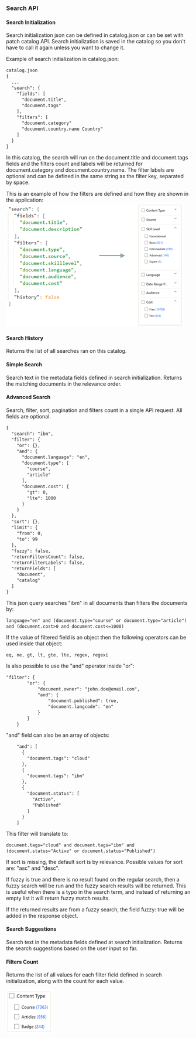 ### Search API

#### Search Initialization

Search initialization json can be defined in catalog.json or can be set with patch catalog API. Search initialization is saved in the catalog so you don't have to call it again unless you want to change it.

Example of search initialization in catalog.json:

```
catalog.json
{
  ...
  "search": {
    "fields": [
      "document.title",
      "document.tags"
    ],
    "filters": [
      "document.category"
      "document.country.name Country"
    ]
  }
}
```
In this catalog, the search will run on the document.title and document.tags fields and the filters count and labels will be returned for document.category and document.country.name.
The filter labels are optional and can be defined in the same string as the filter key, separated by space.


This is an example of how the filters are defined and how they are shown in the application:
![Search](_attachments/search10.png)


#### Search History

Returns the list of all searches ran on this catalog.


#### Simple Search

Search text in the metadata fields defined in search initialization. Returns the matching documents in the relevance order.


#### Advanced Search

Search, filter, sort, pagination and filters count in a single API request. All fields are optional.

```
{
  "search": "ibm",
  "filter": {
    "or": {},
    "and": {
      "document.language": "en",
      "document.type": [
        "course",
        "article"
      ],
      "document.cost": {
        "gt": 0,
        "lte": 1000
      }
    }
  },
  "sort": {},
  "limit": {
    "from": 0,
    "to": 99
  },
  "fuzzy": false,
  "returnFiltersCount": false,
  "returnFilterLabels": false,
  "returnFields": [
    "document",
    "catalog"
  ]
}
```

This json query searches "ibm" in all documents than filters the documents by:
```
language="en" and (document.type="course" or document.type="article") and (document.cost>0 and document.cost<=1000)
```



If the value of filtered field is an object then the following operators can be used inside that object:
```
eq, ne, gt, lt, gte, lte, regex, regexi
```

Is also possible to use the "and" operator inside "or":
```
"filter": {
        "or": {
            "document.owner": "john.doe@email.com",
            "and": {
                "document.published": true,
                "document.langcode": "en"
            }
        }
    }
```

"and" field can also be an array of objects:
```
    "and": [
      {
        "document.tags": "cloud"
      },
      {
        "document.tags": "ibm"
      },
      {
        "document.status": [
          "Active",
          "Published"
        ]
      }
    ]
```

This filter will translate to:
```
document.tags="cloud" and document.tags="ibm" and (document.status="Active" or document.status="Published")
```


If sort is missing, the default sort is by relevance. Possible values for sort are: "asc" and "desc".

If fuzzy is true and there is no result found on the regular search, then a fuzzy search will be run and the fuzzy search results will be returned.
This is useful when there is a typo in the search term, and instead of returning an empty list it will return fuzzy match results.

If the returned results are from a fuzzy search, the field fuzzy: true will be added in the response object.


#### Search Suggestions

Search text in the metadata fields defined at search initialization. Returns the search suggestions based on the user input so far.


#### Filters Count

Returns the list of all values for each filter field defined in search initialization, along with the count for each value.

![Search](_attachments/search11.png)
